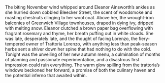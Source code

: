 The biting November wind whipped around Eleanor Ainsworth’s ankles as she hurried down cobbled Bleecker Street, the scent of woodsmoke and roasting chestnuts clinging to her wool coat.  Above her, the wrought-iron balconies of Greenwich Village townhouses, draped in dying ivy, dripped with melting snow. Eleanor clutched a brown paper bag overflowing with fragrant rosemary and thyme, her breath puffing out in white clouds.  She was late, desperately late, and the thought of facing Lorenzo, the fiery-tempered owner of Trattoria Lorenzo, with anything less than peak-season herbs sent a shiver down her spine that had nothing to do with the cold.  Tonight was the unveiling of her new autumn menu, a culmination of months of planning and passionate experimentation, and a disastrous first impression could ruin everything. The warm glow spilling from the trattoria’s windows beckoned her forward, a promise of both the culinary haven and the potential inferno that awaited within.
